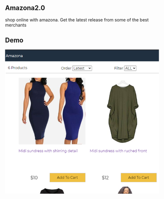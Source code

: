 ## Amazona2.0
shop online with amazona. Get the latest release from some of the best merchants

## Demo
![](/amazona.PNG)